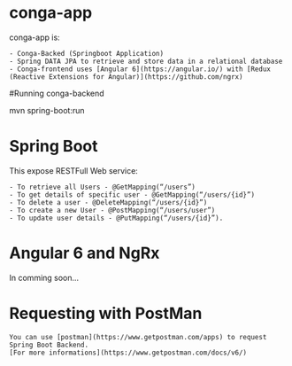 # conga-app

conga-app is:

    - Conga-Backed (Springboot Application)
    - Spring DATA JPA to retrieve and store data in a relational database 
    - Conga-frontend uses [Angular 6](https://angular.io/) with [Redux (Reactive Extensions for Angular)](https://github.com/ngrx)


#Running conga-backend

mvn spring-boot:run

# Spring Boot

This expose RESTFull Web service: 

    - To retrieve all Users - @GetMapping(“/users”)
    - To get details of specific user - @GetMapping(“/users/{id}”)
    - To delete a user - @DeleteMapping(“/users/{id}”)
    - To create a new User - @PostMapping(“/users/user”)
    - To update user details - @PutMapping(“/users/{id}”).

# Angular 6 and NgRx

In comming soon...

# Requesting with PostMan

    You can use [postman](https://www.getpostman.com/apps) to request Spring Boot Backend.
    [For more informations](https://www.getpostman.com/docs/v6/)